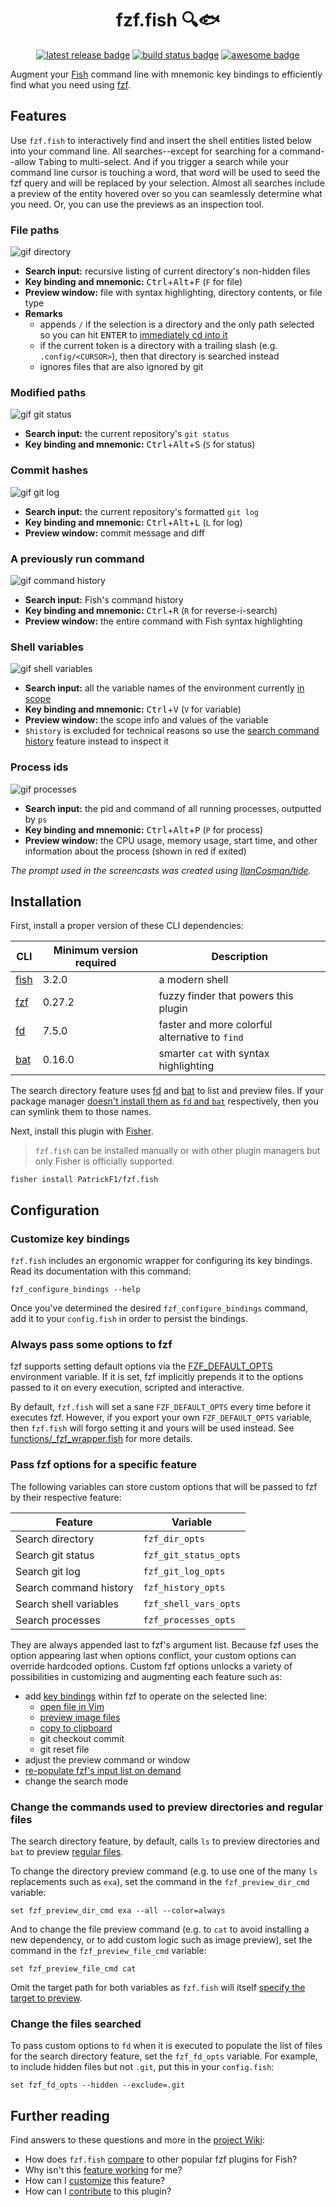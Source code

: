 <div align="center">

# fzf.fish 🔍🐟

[![latest release badge][]](https://github.com/patrickf1/fzf.fish/releases)
[![build status badge][]](https://github.com/patrickf1/fzf.fish/actions)
[![awesome badge][]](https://git.io/awsm.fish)

</div>

Augment your [Fish][] command line with mnemonic key bindings to efficiently find what you need using [fzf][].

## Features

Use `fzf.fish` to interactively find and insert the shell entities listed below into your command line. All searches--except for searching for a command--allow <kbd>Tab</kbd>ing to multi-select. And if you trigger a search while your command line cursor is touching a word, that word will be used to seed the fzf query and will be replaced by your selection. Almost all searches include a preview of the entity hovered over so you can seamlessly determine what you need. Or, you can use the previews as an inspection tool.

### File paths

![gif directory](images/directory.gif)

- **Search input:** recursive listing of current directory's non-hidden files
- **Key binding and mnemonic:** <kbd>Ctrl</kbd>+<kbd>Alt</kbd>+<kbd>F</kbd> (`F` for file)
- **Preview window:** file with syntax highlighting, directory contents, or file type
- **Remarks**
  - appends `/` if the selection is a directory and the only path selected so you can hit <kbd>ENTER</kbd> to [immediately cd into it][cd docs]
  - if the current token is a directory with a trailing slash (e.g. `.config/<CURSOR>`), then that directory is searched instead
  - ignores files that are also ignored by git

### Modified paths

![gif git status](images/git_status.gif)

- **Search input:** the current repository's `git status`
- **Key binding and mnemonic:** <kbd>Ctrl</kbd>+<kbd>Alt</kbd>+<kbd>S</kbd> (`S` for status)

### Commit hashes

![gif git log](images/git_log.gif)

- **Search input:** the current repository's formatted `git log`
- **Key binding and mnemonic:** <kbd>Ctrl</kbd>+<kbd>Alt</kbd>+<kbd>L</kbd> (`L` for log)
- **Preview window:** commit message and diff

### A previously run command

![gif command history](images/command_history.gif)

- **Search input:** Fish's command history
- **Key binding and mnemonic:** <kbd>Ctrl</kbd>+<kbd>R</kbd> (`R` for reverse-i-search)
- **Preview window:** the entire command with Fish syntax highlighting

### Shell variables

![gif shell variables](images/shell_variables.gif)

- **Search input:** all the variable names of the environment currently [in scope][var scope]
- **Key binding and mnemonic:** <kbd>Ctrl</kbd>+<kbd>V</kbd> (`V` for variable)
- **Preview window:** the scope info and values of the variable
- `$history` is excluded for technical reasons so use the [search command history](#a-previously-run-command) feature instead to inspect it

### Process ids

![gif processes](images/processes.gif)

- **Search input:** the pid and command of all running processes, outputted by `ps`
- **Key binding and mnemonic:** <kbd>Ctrl</kbd>+<kbd>Alt</kbd>+<kbd>P</kbd> (`P` for process)
- **Preview window:** the CPU usage, memory usage, start time, and other information about the process (shown in red if exited)

_The prompt used in the screencasts was created using [IlanCosman/tide](https://github.com/IlanCosman/tide)._

## Installation

First, install a proper version of these CLI dependencies:

| CLI      | Minimum version required | Description                                    |
| -------- | ------------------------ | ---------------------------------------------- |
| [fish][] | 3.2.0                    | a modern shell                                 |
| [fzf][]  | 0.27.2                   | fuzzy finder that powers this plugin           |
| [fd][]   | 7.5.0                    | faster and more colorful alternative to `find` |
| [bat][]  | 0.16.0                   | smarter `cat` with syntax highlighting         |

The search directory feature uses [fd][] and [bat][] to list and preview files. If your package manager [doesn't install them as `fd` and `bat`](https://github.com/PatrickF1/fzf.fish/wiki/Troubleshooting#search-directory-feature-does-not-work) respectively, then you can symlink them to those names.

Next, install this plugin with [Fisher][].

> `fzf.fish` can be installed manually or with other plugin managers but only Fisher is officially supported.

```fish
fisher install PatrickF1/fzf.fish
```

## Configuration

### Customize key bindings

`fzf.fish` includes an ergonomic wrapper for configuring its key bindings. Read its documentation with this command:

```fish
fzf_configure_bindings --help
```

Once you've determined the desired `fzf_configure_bindings` command, add it to your `config.fish` in order to persist the bindings.

### Always pass some options to fzf

fzf supports setting default options via the [FZF_DEFAULT_OPTS](https://github.com/junegunn/fzf#environment-variables) environment variable. If it is set, fzf implicitly prepends it to the options passed to it on every execution, scripted and interactive.

By default, `fzf.fish` will set a sane `FZF_DEFAULT_OPTS` every time before it executes fzf. However, if you export your own `FZF_DEFAULT_OPTS` variable, then `fzf.fish` will forgo setting it and yours will be used instead. See [functions/\_fzf_wrapper.fish](functions/_fzf_wrapper.fish) for more details.

### Pass fzf options for a specific feature

The following variables can store custom options that will be passed to fzf by their respective feature:

| Feature                | Variable              |
| ---------------------- | --------------------- |
| Search directory       | `fzf_dir_opts`        |
| Search git status      | `fzf_git_status_opts` |
| Search git log         | `fzf_git_log_opts`    |
| Search command history | `fzf_history_opts`    |
| Search shell variables | `fzf_shell_vars_opts` |
| Search processes       | `fzf_processes_opts`  |

They are always appended last to fzf's argument list. Because fzf uses the option appearing last when options conflict, your custom options can override hardcoded options. Custom fzf options unlocks a variety of possibilities in customizing and augmenting each feature such as:

- add [key bindings](https://www.mankier.com/1/fzf#Key/Event_Bindings) within fzf to operate on the selected line:
  - [open file in Vim](https://github.com/junegunn/fzf/issues/1360)
  - [preview image files](https://gitter.im/junegunn/fzf?at=5947962ef6a78eab48620792)
  - [copy to clipboard](https://betterprogramming.pub/boost-your-command-line-productivity-with-fuzzy-finder-985aa162ba5d)
  - git checkout commit
  - git reset file
- adjust the preview command or window
- [re-populate fzf's input list on demand](https://github.com/junegunn/fzf/issues/1750)
- change the search mode

### Change the commands used to preview directories and regular files

The search directory feature, by default, calls `ls` to preview directories and `bat` to preview [regular files](https://stackoverflow.com/questions/6858452/what-is-a-regular-file-on-unix).

To change the directory preview command (e.g. to use one of the many `ls` replacements such as `exa`), set the command in the `fzf_preview_dir_cmd` variable:

```fish
set fzf_preview_dir_cmd exa --all --color=always
```

And to change the file preview command (e.g. to `cat` to avoid installing a new dependency, or to add custom logic such as image preview), set the command in the `fzf_preview_file_cmd` variable:

```fish
set fzf_preview_file_cmd cat
```

Omit the target path for both variables as `fzf.fish` will itself [specify the target to preview](functions/_fzf_preview_file.fish#L7).

### Change the files searched

To pass custom options to `fd` when it is executed to populate the list of files for the search directory feature, set the `fzf_fd_opts` variable. For example, to include hidden files but not `.git`, put this in your `config.fish`:

```fish
set fzf_fd_opts --hidden --exclude=.git
```

## Further reading

Find answers to these questions and more in the [project Wiki](https://github.com/PatrickF1/fzf.fish/wiki):

- How does `fzf.fish` [compare](https://github.com/PatrickF1/fzf.fish/wiki/Prior-Art) to other popular fzf plugins for Fish?
- Why isn't this [feature working](https://github.com/PatrickF1/fzf.fish/wiki/Troubleshooting) for me?
- How can I [customize](https://github.com/PatrickF1/fzf.fish/wiki/Cookbook) this feature?
- How can I [contribute](https://github.com/PatrickF1/fzf.fish/wiki/Contributing) to this plugin?

[awesome badge]: https://awesome.re/mentioned-badge.svg
[bat]: https://github.com/sharkdp/bat
[build status badge]: https://img.shields.io/github/workflow/status/patrickf1/fzf.fish/CI
[cd docs]: https://fishshell.com/docs/current/cmds/cd.html
[fd]: https://github.com/sharkdp/fd
[fish]: https://fishshell.com
[fisher]: https://github.com/jorgebucaran/fisher
[fzf]: https://github.com/junegunn/fzf
[latest release badge]: https://img.shields.io/github/v/release/patrickf1/fzf.fish
[universal variable]: https://fishshell.com/docs/current/#more-on-universal-variables
[var scope]: https://fishshell.com/docs/current/#variable-scope
